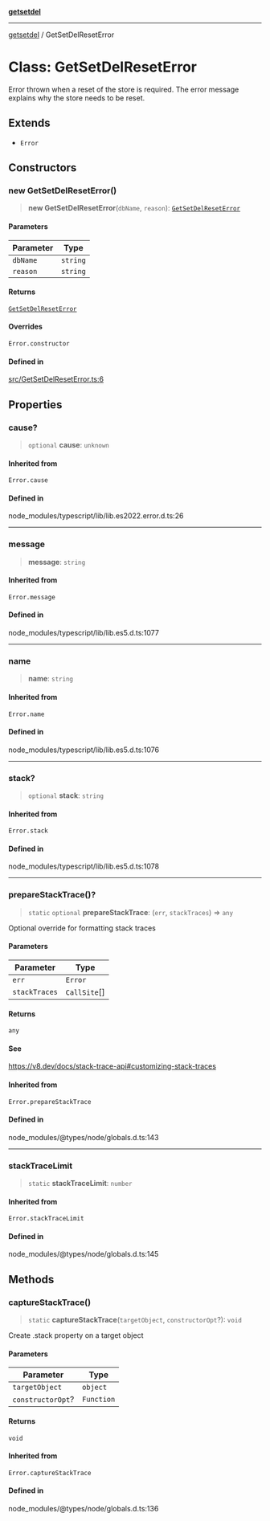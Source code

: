 [**getsetdel**](../README.md)

---

[getsetdel](../README.md) / GetSetDelResetError

# Class: GetSetDelResetError

Error thrown when a reset of the store is required. The error message
explains why the store needs to be reset.

## Extends

- `Error`

## Constructors

### new GetSetDelResetError()

> **new GetSetDelResetError**(`dbName`, `reason`): [`GetSetDelResetError`](GetSetDelResetError.md)

#### Parameters

| Parameter | Type     |
| --------- | -------- |
| `dbName`  | `string` |
| `reason`  | `string` |

#### Returns

[`GetSetDelResetError`](GetSetDelResetError.md)

#### Overrides

`Error.constructor`

#### Defined in

[src/GetSetDelResetError.ts:6](https://github.com/ericvera/getsetdel/blob/main/src/GetSetDelResetError.ts#L6)

## Properties

### cause?

> `optional` **cause**: `unknown`

#### Inherited from

`Error.cause`

#### Defined in

node_modules/typescript/lib/lib.es2022.error.d.ts:26

---

### message

> **message**: `string`

#### Inherited from

`Error.message`

#### Defined in

node_modules/typescript/lib/lib.es5.d.ts:1077

---

### name

> **name**: `string`

#### Inherited from

`Error.name`

#### Defined in

node_modules/typescript/lib/lib.es5.d.ts:1076

---

### stack?

> `optional` **stack**: `string`

#### Inherited from

`Error.stack`

#### Defined in

node_modules/typescript/lib/lib.es5.d.ts:1078

---

### prepareStackTrace()?

> `static` `optional` **prepareStackTrace**: (`err`, `stackTraces`) => `any`

Optional override for formatting stack traces

#### Parameters

| Parameter     | Type         |
| ------------- | ------------ |
| `err`         | `Error`      |
| `stackTraces` | `CallSite`[] |

#### Returns

`any`

#### See

https://v8.dev/docs/stack-trace-api#customizing-stack-traces

#### Inherited from

`Error.prepareStackTrace`

#### Defined in

node_modules/@types/node/globals.d.ts:143

---

### stackTraceLimit

> `static` **stackTraceLimit**: `number`

#### Inherited from

`Error.stackTraceLimit`

#### Defined in

node_modules/@types/node/globals.d.ts:145

## Methods

### captureStackTrace()

> `static` **captureStackTrace**(`targetObject`, `constructorOpt`?): `void`

Create .stack property on a target object

#### Parameters

| Parameter         | Type       |
| ----------------- | ---------- |
| `targetObject`    | `object`   |
| `constructorOpt`? | `Function` |

#### Returns

`void`

#### Inherited from

`Error.captureStackTrace`

#### Defined in

node_modules/@types/node/globals.d.ts:136
